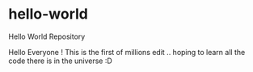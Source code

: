 # hello-world
Hello World Repository

Hello Everyone !
This is the first of millions edit .. hoping to learn all the code there is in the universe :D

